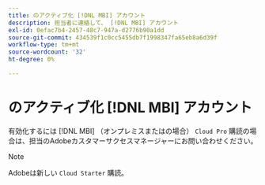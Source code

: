 ```yaml
---
title: のアクティブ化 [!DNL MBI] アカウント
description: 担当者に連絡して、 [!DNL MBI] アカウント
exl-id: 0efac7b4-2457-48c7-947a-d2776b90a1dd
source-git-commit: 434539f1c0cc5455db7f1998347fa65eb8a6d39f
workflow-type: tm+mt
source-wordcount: '32'
ht-degree: 0%

---
```


# のアクティブ化 [!DNL MBI] アカウント

有効化するには [!DNL MBI] （オンプレミスまたはの場合） `Cloud Pro` 購読の場合は、担当のAdobeカスタマーサクセスマネージャーにお問い合わせください。

>[!NOTE]
>
>Adobeは新しい `Cloud Starter` 購読。
